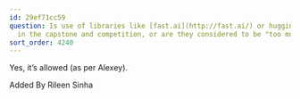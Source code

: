 ```yaml
---
id: 29ef71cc59
question: Is use of libraries like [fast.ai](http://fast.ai/) or huggingface allowed
  in the capstone and competition, or are they considered to be "too much help"?
sort_order: 4240
---
```


Yes, it’s allowed (as per Alexey).

Added By Rileen Sinha

